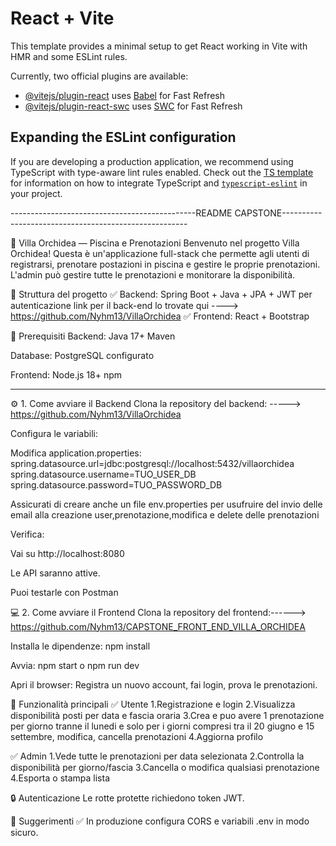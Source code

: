 # React + Vite

This template provides a minimal setup to get React working in Vite with HMR and some ESLint rules.

Currently, two official plugins are available:

- [@vitejs/plugin-react](https://github.com/vitejs/vite-plugin-react/blob/main/packages/plugin-react) uses [Babel](https://babeljs.io/) for Fast Refresh
- [@vitejs/plugin-react-swc](https://github.com/vitejs/vite-plugin-react/blob/main/packages/plugin-react-swc) uses [SWC](https://swc.rs/) for Fast Refresh

## Expanding the ESLint configuration

If you are developing a production application, we recommend using TypeScript with type-aware lint rules enabled. Check out the [TS template](https://github.com/vitejs/vite/tree/main/packages/create-vite/template-react-ts) for information on how to integrate TypeScript and [`typescript-eslint`](https://typescript-eslint.io) in your project.

----------------------------------------------README CAPSTONE------------------------------------------------------

🌺 Villa Orchidea — Piscina e Prenotazioni
Benvenuto nel progetto Villa Orchidea!
Questa è un'applicazione full-stack che permette agli utenti di registrarsi, prenotare postazioni in piscina e gestire le proprie prenotazioni.
L'admin può gestire tutte le prenotazioni e monitorare la disponibilità.

📂 Struttura del progetto
✅ Backend: Spring Boot + Java + JPA + JWT per autenticazione link per il back-end lo trovate qui ----> https://github.com/Nyhm13/VillaOrchidea
✅ Frontend: React + Bootstrap

🚀 Prerequisiti
Backend:
Java 17+
Maven

Database: PostgreSQL configurato

Frontend:
Node.js 18+
npm

---

⚙️ 1. Come avviare il Backend
Clona la repository del backend: -----> https://github.com/Nyhm13/VillaOrchidea

Configura le variabili:

Modifica application.properties:
spring.datasource.url=jdbc:postgresql://localhost:5432/villaorchidea
spring.datasource.username=TUO_USER_DB
spring.datasource.password=TUO_PASSWORD_DB

Assicurati di creare anche un file env.properties per usufruire del invio delle email alla creazione user,prenotazione,modifica e delete delle prenotazioni

Verifica:

Vai su http://localhost:8080

Le API saranno attive.

Puoi testarle con Postman

💻 2. Come avviare il Frontend
Clona la repository del frontend:------> https://github.com/Nyhm13/CAPSTONE_FRONT_END_VILLA_ORCHIDEA

Installa le dipendenze:
npm install

Avvia:
npm start o npm run dev

Apri il browser:
Registra un nuovo account, fai login, prova le prenotazioni.

📌 Funzionalità principali
✅ Utente
1.Registrazione e login
2.Visualizza disponibilità posti per data e fascia oraria
3.Crea e puo avere 1 prenotazione per giorno tranne il lunedi e solo per i giorni compresi tra il 20 giugno e 15 settembre, modifica, cancella prenotazioni
4.Aggiorna profilo

✅ Admin
1.Vede tutte le prenotazioni per data selezionata
2.Controlla la disponibilità per giorno/fascia
3.Cancella o modifica qualsiasi prenotazione
4.Esporta o stampa lista

🔒 Autenticazione
Le rotte protette richiedono token JWT.

📌 Suggerimenti
✅ In produzione configura CORS e variabili .env in modo sicuro.
